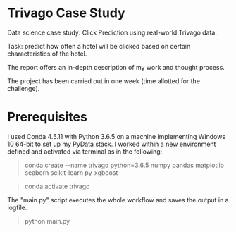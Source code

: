 # Trivago Case Study
Data science case study: Click Prediction using real-world Trivago data.

Task: predict how often a hotel will be clicked based on certain characteristics of the hotel.

The report offers an in-depth description of my work and thought process.

The project has been carried out in one week (time allotted for the challenge).

# Prerequisites
I used Conda 4.5.11 with Python 3.6.5 on a machine implementing Windows 10 64-bit to set up my PyData stack. I worked within a new environment defined and activated via terminal as in the following:
> conda create --name trivago python=3.6.5 numpy pandas matplotlib seaborn scikit-learn py-xgboost

> conda activate trivago

The "main.py" script executes the whole workflow and saves the output in a logfile.
> python main.py
